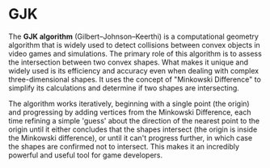 # GJK

The **GJK algorithm** (Gilbert–Johnson–Keerthi) is a computational geometry algorithm that is widely used to detect collisions between convex objects in video games and simulations. The primary role of this algorithm is to assess the intersection between two convex shapes. What makes it unique and widely used is its efficiency and accuracy even when dealing with complex three-dimensional shapes. It uses the concept of "Minkowski Difference" to simplify its calculations and determine if two shapes are intersecting.

The algorithm works iteratively, beginning with a single point (the origin) and progressing by adding vertices from the Minkowski Difference, each time refining a simple 'guess' about the direction of the nearest point to the origin until it either concludes that the shapes intersect (the origin is inside the Minkowski difference), or until it can't progress further, in which case the shapes are confirmed not to intersect. This makes it an incredibly powerful and useful tool for game developers.